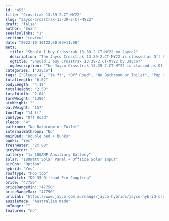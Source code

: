 ```yaml
---
id: "455"
title: "Crosstrak 13.39-2.CT-MY22"
slug: "Jayco-Crosstrak-13-39-2-CT-MY22"
draft: "false"
author: "Sean"
seealsolinks: "1"
section: "review"
date: "2022-10-10T22:00:09+11:00"
meta:
  title: "Should I buy Crosstrak 13.39-2.CT-MY22 by Jayco?"
  description: "The Jayco Crosstrak 13.39-2.CT-MY22 is classed as Off Road, and sleeps 4 people. It is Australian made and comes in at 14 ft. It generally has No Bathroom or Toilet."
  ogtitle: "Should I buy Crosstrak 13.39-2.CT-MY22 by Jayco?"
  ogdescription: "The Jayco Crosstrak 13.39-2.CT-MY22 is classed as Off Road, and sleeps 4 people. It is Australian made and comes in at 14 ft. It generally has No Bathroom or Toilet."
categories: ["Jayco"]
tags: ["Sleeps 4", "14 ft", "Off Road", "No Bathroom or Toilet", "Pop top", "Under 50k", "Australian made"]
totalLength: "6.02"
bodyLength: "4.19"
totalHeight: "2.58"
totalWidth: "2.04"
tareWeight: "1390"
atmWeight: ""
ballWeight: "157"
footTag: "14 ft"
vanType: "Off Road"
sleeps: "4"
bathroom: "No Bathroom or Toilet"
internalBathroom: "No"
mainBed: "Double bed + bunks"
bunks: "Yes"
freshWater: "2x 80"
greyWater: ""
battery: "1x 100AMP Auxiliary Battery"
solar: "180Watt Solar Panel + Offside Solar Input"
airCon: "Option"
hybrid: "Yes"
roofType: "Pop top"
towHitch: "DO-35 Offroad Pin Coupling"
price: "47750"
priceRangeMin: "47750"
priceRangeMax: "47750"
urlLink: "https://www.jayco.com.au/range/jayco-hybrids/jayco-hybrid-crosstrak"
aussieMade: "Australian made"
noImage: ""
featured: "no"
---
```

